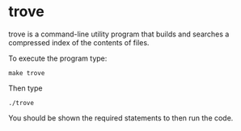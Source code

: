 # trove
trove is a command-line utility program that builds and searches a compressed index of the contents of files.

To execute the program type:
```
make trove
```

Then type
```
./trove
```
You should be shown the required statements to then run the code.
